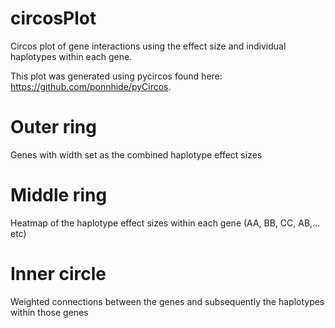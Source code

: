 # circosPlot
Circos plot of gene interactions using the effect size and individual haplotypes within each gene. 

This plot was generated using pycircos found here: https://github.com/ponnhide/pyCircos. 

# Outer ring
Genes with width set as the combined haplotype effect sizes

# Middle ring
Heatmap of the haplotype effect sizes within each gene (AA, BB, CC, AB,... etc)

# Inner circle
Weighted connections between the genes and subsequently the haplotypes within those genes


